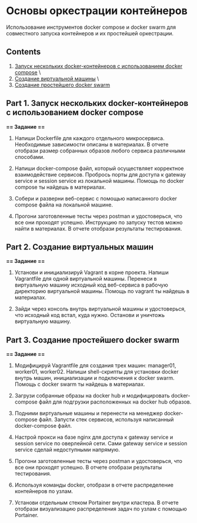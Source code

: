 # Основы оркестрации контейнеров

Использование инструментов docker compose и docker swarm для совместного запуска контейнеров и их простейшей оркестрации.

## Contents


1. [Запуск нескольких docker-контейнеров с использованием docker compose](#part-1-запуск-нескольких-docker-контейнеров-с-использованием-docker-compose) \
2. [Создание виртуальной машины](#part-2-создание-виртуальных-машин) \
3. [Создание простейшего docker swarm](#part-3-создание-простейшего-docker-swarm)


## Part 1. Запуск нескольких docker-контейнеров с использованием docker compose

**== Задание ==**

1) Напиши Dockerfile для каждого отдельного микросервиса. Необходимые зависимости описаны в материалах. В отчете отобрази размер собранных образов любого сервиса различными способами.

2) Напиши docker-compose файл, который осуществляет корректное взаимодействие сервисов. Пробрось порты для доступа к gateway service и session service из локальной машины. Помощь по docker compose ты найдешь в материалах.

3) Собери и разверни веб-сервис с помощью написанного docker compose файла на локальной машине.

4) Прогони заготовленные тесты через postman и удостоверься, что все они проходят успешно. Инструкцию по запуску тестов можно найти в материалах. В отчете отобрази результаты тестирования.

## Part 2. Создание виртуальных машин

**== Задание ==**

1) Установи и инициализируй Vagrant в корне проекта. Напиши Vagrantfile для одной виртуальной машины. Перенеси в виртуальную машину исходный код веб-сервиса в рабочую директорию виртуальной машины. Помощь по vagrant ты найдешь в материалах.

2) Зайди через консоль внутрь виртуальной машины и удостоверься, что исходный код встал, куда нужно. Останови и уничтожь виртуальную машину.

## Part 3. Создание простейшего docker swarm

**== Задание ==**

1) Модифицируй Vagrantfile для создания трех машин: manager01, worker01, worker02. Напиши shell-скрипты для установки docker внутрь машин, инициализации и подключения к docker swarm. Помощь с docker swarm ты найдешь в материалах.

2) Загрузи собранные образы на docker hub и модифицировать docker-compose файл для подгрузки расположенных на docker hub образов.

3) Подними виртуальные машины и перенести на менеджер docker-compose файл. Запусти стек сервисов, используя написанный docker-compose файл.

4) Настрой прокси на базе nginx для доступа к gateway service и session service по оверлейной сети. Сами gateway service и session service сделай недоступными напрямую.

5) Прогони заготовленные тесты через postman и удостоверься, что все они проходят успешно. В отчете отобрази результаты тестирования.

6) Используя команды docker, отобрази в отчете распределение контейнеров по узлам.

7) Установи отдельным стеком Portainer внутри кластера. В отчете отобрази визуализацию распределения задач по узлам с помощью Portainer.